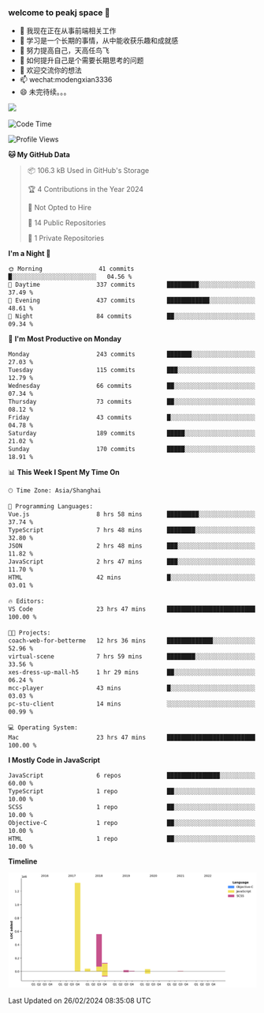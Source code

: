 ### welcome to peakj space 👋



- 🔭 我现在正在从事前端相关工作
- 🌱 学习是一个长期的事情，从中能收获乐趣和成就感
- 👯 努力提高自己，天高任鸟飞
- 🤔 如何提升自己是个需要长期思考的问题
- 💬 欢迎交流你的想法
- 📫 wechat:modengxian3336
- 😄 未完待续。。。

![](https://s2.ax1x.com/2019/06/28/ZKxc4J.jpg)

<!--START_SECTION:waka-->
![Code Time](http://img.shields.io/badge/Code%20Time-3%2C311%20hrs%207%20mins-blue)

![Profile Views](http://img.shields.io/badge/Profile%20Views-0-blue)

**🐱 My GitHub Data** 

> 📦 106.3 kB Used in GitHub's Storage 
 > 
> 🏆 4 Contributions in the Year 2024
 > 
> 🚫 Not Opted to Hire
 > 
> 📜 14 Public Repositories 
 > 
> 🔑 1 Private Repositories 
 > 
**I'm a Night 🦉** 

```text
🌞 Morning                41 commits          █░░░░░░░░░░░░░░░░░░░░░░░░   04.56 % 
🌆 Daytime                337 commits         █████████░░░░░░░░░░░░░░░░   37.49 % 
🌃 Evening                437 commits         ████████████░░░░░░░░░░░░░   48.61 % 
🌙 Night                  84 commits          ██░░░░░░░░░░░░░░░░░░░░░░░   09.34 % 
```
📅 **I'm Most Productive on Monday** 

```text
Monday                   243 commits         ███████░░░░░░░░░░░░░░░░░░   27.03 % 
Tuesday                  115 commits         ███░░░░░░░░░░░░░░░░░░░░░░   12.79 % 
Wednesday                66 commits          ██░░░░░░░░░░░░░░░░░░░░░░░   07.34 % 
Thursday                 73 commits          ██░░░░░░░░░░░░░░░░░░░░░░░   08.12 % 
Friday                   43 commits          █░░░░░░░░░░░░░░░░░░░░░░░░   04.78 % 
Saturday                 189 commits         █████░░░░░░░░░░░░░░░░░░░░   21.02 % 
Sunday                   170 commits         █████░░░░░░░░░░░░░░░░░░░░   18.91 % 
```


📊 **This Week I Spent My Time On** 

```text
🕑︎ Time Zone: Asia/Shanghai

💬 Programming Languages: 
Vue.js                   8 hrs 58 mins       █████████░░░░░░░░░░░░░░░░   37.74 % 
TypeScript               7 hrs 48 mins       ████████░░░░░░░░░░░░░░░░░   32.80 % 
JSON                     2 hrs 48 mins       ███░░░░░░░░░░░░░░░░░░░░░░   11.82 % 
JavaScript               2 hrs 47 mins       ███░░░░░░░░░░░░░░░░░░░░░░   11.70 % 
HTML                     42 mins             █░░░░░░░░░░░░░░░░░░░░░░░░   03.01 % 

🔥 Editors: 
VS Code                  23 hrs 47 mins      █████████████████████████   100.00 % 

🐱‍💻 Projects: 
coach-web-for-betterme   12 hrs 36 mins      █████████████░░░░░░░░░░░░   52.96 % 
virtual-scene            7 hrs 59 mins       ████████░░░░░░░░░░░░░░░░░   33.56 % 
xes-dress-up-mall-h5     1 hr 29 mins        ██░░░░░░░░░░░░░░░░░░░░░░░   06.24 % 
mcc-player               43 mins             █░░░░░░░░░░░░░░░░░░░░░░░░   03.03 % 
pc-stu-client            14 mins             ░░░░░░░░░░░░░░░░░░░░░░░░░   00.99 % 

💻 Operating System: 
Mac                      23 hrs 47 mins      █████████████████████████   100.00 % 
```

**I Mostly Code in JavaScript** 

```text
JavaScript               6 repos             ███████████████░░░░░░░░░░   60.00 % 
TypeScript               1 repo              ██░░░░░░░░░░░░░░░░░░░░░░░   10.00 % 
SCSS                     1 repo              ██░░░░░░░░░░░░░░░░░░░░░░░   10.00 % 
Objective-C              1 repo              ██░░░░░░░░░░░░░░░░░░░░░░░   10.00 % 
HTML                     1 repo              ██░░░░░░░░░░░░░░░░░░░░░░░   10.00 % 
```



**Timeline**

![Lines of Code chart](https://raw.githubusercontent.com/PeakJ/PeakJ/master/assets/bar_graph.png)


 Last Updated on 26/02/2024 08:35:08 UTC
<!--END_SECTION:waka-->
